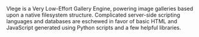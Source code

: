 Vlege is a Very Low-Effort Gallery Engine, powering image galleries based upon a native filesystem structure. Complicated server-side scripting languages and databases are eschewed in favor of basic HTML and JavaScript generated using Python scripts and a few helpful libraries.

